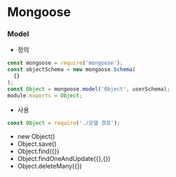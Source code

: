 # Mongoose


### Model
- 정의
```javascript
const mongoose = require('mongoose');
const objectSchema = new mongoose.Schema(
  {}
);
const Object = mongoose.model('Object', userSchema);
module.exports = Object;
```
- 사용
```javascript
const Object = require('./모델 경로');
```
- new Object()
- Object.save()
- Object.find({})
- Object.findOneAndUpdate({},{})
- Object.deleteMany({})